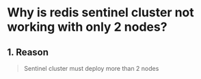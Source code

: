 # Why is redis sentinel cluster not working with only 2 nodes?

## 1. Reason
> Sentinel cluster must deploy more than 2 nodes
